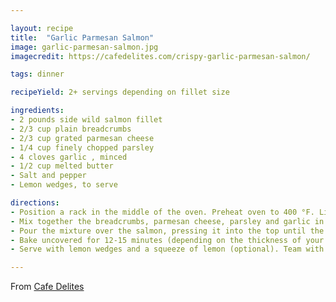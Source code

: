 ```yaml
---

layout: recipe
title:  "Garlic Parmesan Salmon"
image: garlic-parmesan-salmon.jpg
imagecredit: https://cafedelites.com/crispy-garlic-parmesan-salmon/

tags: dinner

recipeYield: 2+ servings depending on fillet size

ingredients:
- 2 pounds side wild salmon fillet
- 2/3 cup plain breadcrumbs
- 2/3 cup grated parmesan cheese
- 1/4 cup finely chopped parsley
- 4 cloves garlic , minced
- 1/2 cup melted butter
- Salt and pepper
- Lemon wedges, to serve

directions:
- Position a rack in the middle of the oven. Preheat oven to 400 °F. Line a baking sheet with foil. Place the salmon fillet, skin side down, on the baking sheet; set aside.
- Mix together the breadcrumbs, parmesan cheese, parsley and garlic in a small bowl. Pour in the melted butter; season with 3/4 teaspoon salt and 1/3 teaspoon pepper (or to taste). Using your hands (it's easier than using a wooden spoon), mix the ingredients together until the breadcrumbs absorb the butter (about 40 seconds).
- Pour the mixture over the salmon, pressing it into the top until the fillet is completely covered. Lightly spray salmon with cooking oil spray for a golden crumb.
- Bake uncovered for 12-15 minutes (depending on the thickness of your fillet), until the crust is golden and the salmon is cooked and flakes easily with fork.
- Serve with lemon wedges and a squeeze of lemon (optional). Team with a salad, steamed vegetables, rice or mashed potatoes.

---
```


From [Cafe Delites](https://cafedelites.com/crispy-garlic-parmesan-salmon/)
